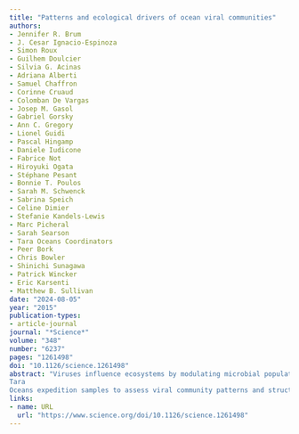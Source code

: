 ```yaml
---
title: "Patterns and ecological drivers of ocean viral communities"
authors:
- Jennifer R. Brum
- J. Cesar Ignacio-Espinoza
- Simon Roux
- Guilhem Doulcier
- Silvia G. Acinas
- Adriana Alberti
- Samuel Chaffron
- Corinne Cruaud
- Colomban De Vargas
- Josep M. Gasol
- Gabriel Gorsky
- Ann C. Gregory
- Lionel Guidi
- Pascal Hingamp
- Daniele Iudicone
- Fabrice Not
- Hiroyuki Ogata
- Stéphane Pesant
- Bonnie T. Poulos
- Sarah M. Schwenck
- Sabrina Speich
- Celine Dimier
- Stefanie Kandels-Lewis
- Marc Picheral
- Sarah Searson
- Tara Oceans Coordinators
- Peer Bork
- Chris Bowler
- Shinichi Sunagawa
- Patrick Wincker
- Eric Karsenti
- Matthew B. Sullivan
date: "2024-08-05"
year: "2015"
publication-types:
- article-journal
journal: "*Science*"
volume: "348"
number: "6237"
pages: "1261498"
doi: "10.1126/science.1261498"
abstract: "Viruses influence ecosystems by modulating microbial population size, diversity, metabolic outputs, and gene flow. Here, we use quantitative double-stranded DNA (dsDNA) viral-fraction metagenomes (viromes) and whole viral community morphological data sets from 43
Tara
Oceans expedition samples to assess viral community patterns and structure in the upper ocean. Protein cluster cataloging defined pelagic upper-ocean viral community pan and core gene sets and suggested that this sequence space is well-sampled. Analyses of viral protein clusters, populations, and morphology revealed biogeographic patterns whereby viral communities were passively transported on oceanic currents and locally structured by environmental conditions that affect host community structure. Together, these investigations establish a global ocean dsDNA viromic data set with analyses supporting the seed-bank hypothesis to explain how oceanic viral communities maintain high local diversity."
links:
- name: URL
  url: "https://www.science.org/doi/10.1126/science.1261498"
---
```

